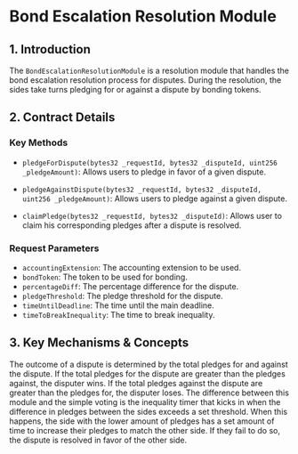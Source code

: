 # Bond Escalation Resolution Module

## 1. Introduction

The `BondEscalationResolutionModule` is a resolution module that handles the bond escalation resolution process for disputes. During the resolution, the sides take turns pledging for or against a dispute by bonding tokens.

## 2. Contract Details

### Key Methods

- `pledgeForDispute(bytes32 _requestId, bytes32 _disputeId, uint256 _pledgeAmount)`: Allows users to pledge in favor of a given dispute.

- `pledgeAgainstDispute(bytes32 _requestId, bytes32 _disputeId, uint256 _pledgeAmount)`: Allows users to pledge against a given dispute.

- `claimPledge(bytes32 _requestId, bytes32 _disputeId)`: Allows user to claim his corresponding pledges after a dispute is resolved.

### Request Parameters

- `accountingExtension`: The accounting extension to be used.
- `bondToken`: The token to be used for bonding.
- `percentageDiff`: The percentage difference for the dispute.
- `pledgeThreshold`: The pledge threshold for the dispute.
- `timeUntilDeadline`: The time until the main deadline.
- `timeToBreakInequality`: The time to break inequality.

## 3. Key Mechanisms & Concepts

The outcome of a dispute is determined by the total pledges for and against the dispute. If the total pledges for the dispute are greater than the pledges against, the disputer wins. If the total pledges against the dispute are greater than the pledges for, the disputer loses. The difference between this module and the simple voting is the inequality timer that kicks in when the difference in pledges between the sides exceeds a set threshold. When this happens, the side with the lower amount of pledges has a set amount of time to increase their pledges to match the other side. If they fail to do so, the dispute is resolved in favor of the other side.
